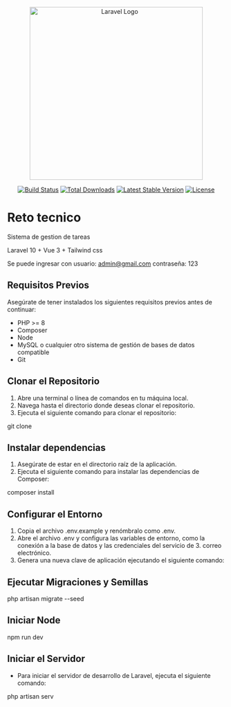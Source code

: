 <p align="center">
  <a href="https://laravel.com" target="_blank">
    <img src="https://raw.githubusercontent.com/laravel/art/master/logo-lockup/5%20SVG/2%20CMYK/1%20Full%20Color/laravel-logolockup-cmyk-red.svg" width="400" alt="Laravel Logo">
  </a>
</p>

<p align="center">
  <a href="https://github.com/laravel/framework/actions"><img src="https://github.com/laravel/framework/workflows/tests/badge.svg" alt="Build Status"></a>
  <a href="https://packagist.org/packages/laravel/framework"><img src="https://img.shields.io/packagist/dt/laravel/framework" alt="Total Downloads"></a>
  <a href="https://packagist.org/packages/laravel/framework"><img src="https://img.shields.io/packagist/v/laravel/framework" alt="Latest Stable Version"></a>
  <a href="https://packagist.org/packages/laravel/framework"><img src="https://img.shields.io/packagist/l/laravel/framework" alt="License"></a>
</p>

# Reto tecnico
Sistema de gestion de tareas

Laravel 10 + Vue 3 + Tailwind css

Se puede ingresar con 
usuario: admin@gmail.com 
contraseña: 123

## Requisitos Previos

Asegúrate de tener instalados los siguientes requisitos previos antes de continuar:

- PHP >= 8
- Composer
- Node
- MySQL o cualquier otro sistema de gestión de bases de datos compatible
- Git

## Clonar el Repositorio

1. Abre una terminal o línea de comandos en tu máquina local.
2. Navega hasta el directorio donde deseas clonar el repositorio.
3. Ejecuta el siguiente comando para clonar el repositorio:


git clone <URL del repositorio>



## Instalar dependencias

1. Asegúrate de estar en el directorio raíz de la aplicación.
2. Ejecuta el siguiente comando para instalar las dependencias de Composer:

composer install

## Configurar el Entorno
1. Copia el archivo .env.example y renómbralo como .env.
2. Abre el archivo .env y configura las variables de entorno, como la conexión a la base de datos y las credenciales del servicio de 3. correo electrónico.
4. Genera una nueva clave de aplicación ejecutando el siguiente comando:

## Ejecutar Migraciones y Semillas

php artisan migrate --seed

## Iniciar Node

npm run dev

## Iniciar el Servidor
- Para iniciar el servidor de desarrollo de Laravel, ejecuta el siguiente comando:

php artisan serv
